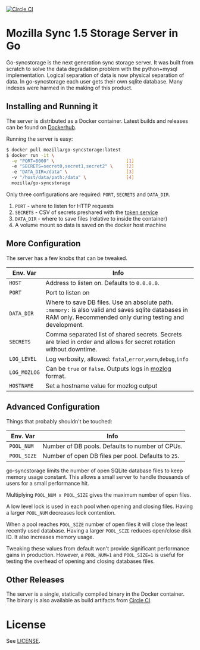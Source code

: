 [![Circle CI](https://circleci.com/gh/mozilla-services/go-syncstorage.svg?style=svg)](https://circleci.com/gh/mostlygeek/go-syncstorage)

# Mozilla Sync 1.5 Storage Server in Go

Go-syncstorage is the next generation sync storage server. It was built from scratch to solve the data degradation problem with the python+mysql implementation. Logical separation of data is now physical separation of data.  In go-syncstorage each user gets their own sqlite database. Many indexes were harmed in the making of this product. 

## Installing and Running it

The server is distributed as a Docker container. Latest builds and releases can be found on [Dockerhub](https://hub.docker.com/r/mozilla/go-syncstorage).

Running the server is easy: 

```bash
$ docker pull mozilla/go-syncstorage:latest
$ docker run -it \
  -e "PORT=8000" \                           [1]
  -e "SECRETS=secret0,secret1,secret2" \     [2]
  -e "DATA_DIR=/data" \                      [3]
  -v "/host/data/path:/data" \               [4]
  mozilla/go-syncstorage
```

Only three configurations are required: `PORT`, `SECRETS` and `DATA_DIR`. 

1. `PORT` - where to listen for HTTP requests
2. `SECRETS` - CSV of secrets preshared with the [token service](https://github.com/mozilla-services/tokenserver/)
3. `DATA_DIR` - where to save files (relative to inside the container)
4. A volume mount so data is saved on the docker host machine

## More Configuration 

The server has a few knobs that can be tweaked. 

| Env. Var | Info |
|---|---|
| `HOST` | Address to listen on. Defaults to `0.0.0.0`. |
| `PORT` | Port to listen on |
| `DATA_DIR` | Where to save DB files. Use an absolute path. `:memory:` is also valid and saves sqlite databases in RAM only. Recommended only during testing and development. |
| `SECRETS` | Comma separated list of shared secrets. Secrets are tried in order and allows for secret rotation without downtime. |
| `LOG_LEVEL`| Log verbosity, allowed: `fatal`,`error`,`warn`,`debug`,`info`|
| `LOG_MOZLOG` | Can be `true` or `false`. Outputs logs in [mozlog](https://github.com/mozilla-services/Dockerflow/blob/master/docs/mozlog.md) format. |
| `HOSTNAME` | Set a hostname value for mozlog output |

## Advanced Configuration
Things that probably shouldn't be touched:

| Env. Var | Info |
|---|---|
| `POOL_NUM` | Number of DB pools. Defaults to number of CPUs.  |
| `POOL_SIZE` | Number of open DB files per pool. Defaults to `25`.  |

go-syncstorage limits the number of open SQLite database files to keep memory usage constant. This allows a small server to handle thousands of users for a small performance hit. 

Multiplying `POOL_NUM x POOL_SIZE` gives the maximum number of open files. 

A low level lock is used in each pool when opening and closing files. Having a larger `POOL_NUM` decreases lock contention. 

When a pool reaches `POOL_SIZE` number of open files it will close the least recently used database. Having a larger `POOL_SIZE` reduces open/close disk IO. It also increases memory usage. 

Tweaking these values from default won't provide significant performance gains in production. However, a `POOL_NUM=1` and `POOL_SIZE=1` is useful for testing the overhead of opening and closing databases files. 

## Other Releases

The server is a single, statically compiled binary in the Docker container. The binary is also available as build artifacts from [Circle CI](https://circleci.com/gh/mozilla-services/go-syncstorage).

# License 

See [LICENSE](LICENSE). 
